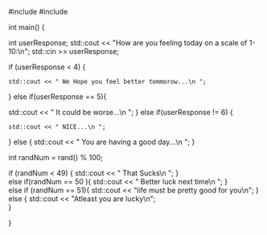 #include <iostream>
#include <string>

int main()
{
    
int userResponse;
std::cout << "How are you feeling today on a scale of 1-10:\n";
std::cin >> userResponse;
 

if (userResponse < 4) {  

    std::cout << " We Hope you feel better tommorow...\n ";
}
else if(userResponse == 5){

   std::cout << " It could be worse...\n ";
}
else if(userResponse != 6) {

    std::cout << " NICE...\n ";
} 
else {
    std::cout << " You are having a good day...\n ";
}

int randNum = rand() % 100;

if (randNum < 49) 
{
    std::cout << " That Sucks\n ";
}    
else if(randNum == 50 ){
    std::cout <<  " Better luck next time\n ";
}    
else if (randNum == 51){
    std::cout << "life must be pretty good for you\n";
}    
else {
    std::cout << "Atleast you are lucky\n";    
}    
    
    
    
    
    
}
